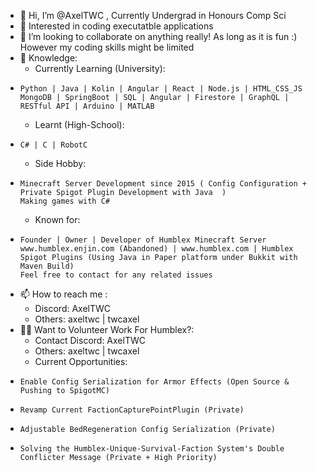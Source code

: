 - 👋 Hi, I’m @AxelTWC , Currently Undergrad in Honours Comp Sci
- 👀 Interested in coding executatble applications
- 💞️ I’m looking to collaborate on anything really! As long as it is fun :) However my coding skills might be limited 
- 🌱 Knowledge: 
  - Currently Learning (University):
-     Python | Java | Kolin | Angular | React | Node.js | HTML_CSS_JS 
      MongoDB | SpringBoot | SQL | Angular | Firestore | GraphQL | RESTful API | Arduino | MATLAB
  - Learnt (High-School):
-     C# | C | RobotC 
  - Side Hobby:
-     Minecraft Server Development since 2015 ( Config Configuration + Private Spigot Plugin Development with Java  )
      Making games with C#
  - Known for:
-     Founder | Owner | Developer of Humblex Minecraft Server
      www.humblex.enjin.com (Abandoned) | www.humblex.com | Humblex Spigot Plugins (Using Java in Paper platform under Bukkit with Maven Build)
      Feel free to contact for any related issues
- 📫 How to reach me :
  - Discord: AxelTWC
  - Others: axeltwc | twcaxel
- 👨‍💻 Want to Volunteer Work For Humblex?:
  - Contact Discord: AxelTWC
  - Others: axeltwc | twcaxel 
  - Current Opportunities:
-     Enable Config Serialization for Armor Effects (Open Source & Pushing to SpigotMC) 
-     Revamp Current FactionCapturePointPlugin (Private) 
-     Adjustable BedRegeneration Config Serialization (Private) 
-     Solving the Humblex-Unique-Survival-Faction System's Double Conflicter Message (Private + High Priority)
<!---
AxelTWC/AxelTWC is a ✨ special ✨ repository because its `README.md` (this file) appears on your GitHub profile.
You can click the Preview link to take a look at your changes.
--->

